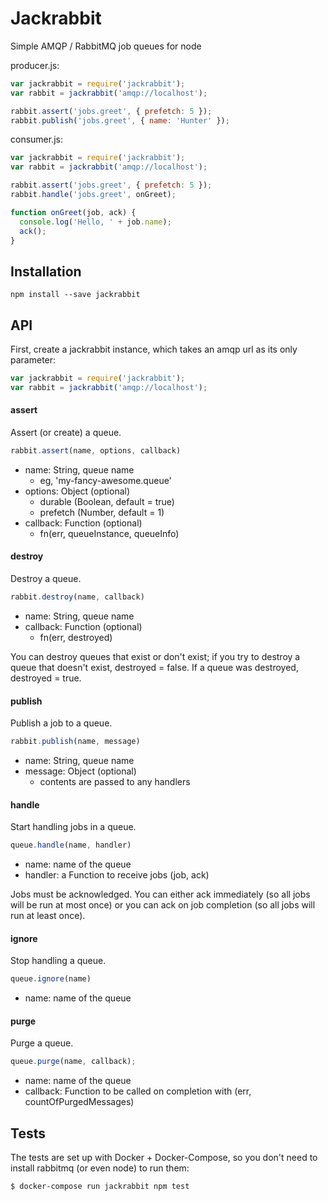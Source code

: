 # Jackrabbit

Simple AMQP / RabbitMQ job queues for node

producer.js:

```js
var jackrabbit = require('jackrabbit');
var rabbit = jackrabbit('amqp://localhost');

rabbit.assert('jobs.greet', { prefetch: 5 });
rabbit.publish('jobs.greet', { name: 'Hunter' });
```

consumer.js:

```js
var jackrabbit = require('jackrabbit');
var rabbit = jackrabbit('amqp://localhost');

rabbit.assert('jobs.greet', { prefetch: 5 });
rabbit.handle('jobs.greet', onGreet);

function onGreet(job, ack) {
  console.log('Hello, ' + job.name);
  ack();
}
```

## Installation

```
npm install --save jackrabbit
```

## API

First, create a jackrabbit instance,
which takes an amqp url as its only parameter:

```js
var jackrabbit = require('jackrabbit');
var rabbit = jackrabbit('amqp://localhost');
```

#### assert

Assert (or create) a queue.

```js
rabbit.assert(name, options, callback)
```

- name: String, queue name
  - eg, 'my-fancy-awesome.queue'
- options: Object (optional)
  - durable (Boolean, default = true)
  - prefetch (Number, default = 1)
- callback: Function (optional)
  - fn(err, queueInstance, queueInfo)

#### destroy

Destroy a queue.

```js
rabbit.destroy(name, callback)
```

- name: String, queue name
- callback: Function (optional)
  - fn(err, destroyed)

You can destroy queues that exist or don't exist;
if you try to destroy a queue that doesn't exist,
destroyed = false. If a queue was destroyed,
destroyed = true.

#### publish

Publish a job to a queue.

```js
rabbit.publish(name, message)
```

- name: String, queue name
- message: Object (optional)
  - contents are passed to any handlers

#### handle

Start handling jobs in a queue.

```js
queue.handle(name, handler)
```

- name: name of the queue
- handler: a Function to receive jobs (job, ack)

Jobs must be acknowledged. You can either ack immediately
(so all jobs will be run at most once) or
you can ack on job completion (so all jobs will run at least once).

#### ignore

Stop handling a queue.

```js
queue.ignore(name)
```

- name: name of the queue

#### purge

Purge a queue.

```js
queue.purge(name, callback);
```

- name: name of the queue
- callback: Function to be called on completion with (err, countOfPurgedMessages)

## Tests

The tests are set up with Docker + Docker-Compose,
so you don't need to install rabbitmq (or even node)
to run them:

```
$ docker-compose run jackrabbit npm test
```
